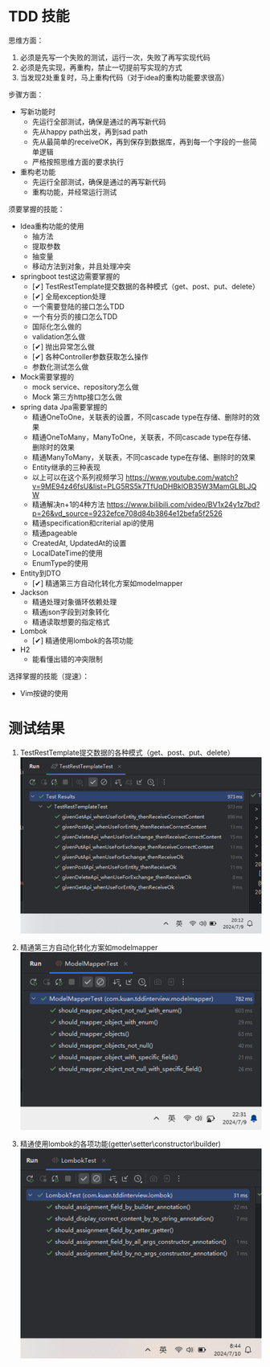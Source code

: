 # TDD 技能

思维方面：
1. 必须是先写一个失败的测试，运行一次，失败了再写实现代码
2. 必须是先实现，再重构，禁止一切提前写实现的方式
3. 当发现2处重复时，马上重构代码（对于idea的重构功能要求很高）

步骤方面：
- 写新功能时
    - 先运行全部测试，确保是通过的再写新代码
    - 先从happy path出发，再到sad path
    - 先从最简单的receiveOK，再到保存到数据库，再到每一个字段的一些简单逻辑
    - 严格按照思维方面的要求执行
- 重构老功能
    - 先运行全部测试，确保是通过的再写新代码
    - 重构功能，并经常运行测试

须要掌握的技能：
- Idea重构功能的使用
    - 抽方法
    - 提取参数
    - 抽变量
    - 移动方法到对象，并且处理冲突
- springboot test这边需要掌握的
    - [&#x2714;] TestRestTemplate提交数据的各种模式（get、post、put、delete） 
    - [&#x2714;] 全局exception处理
    - 一个需要登陆的接口怎么TDD
    - 一个有分页的接口怎么TDD
    - 国际化怎么做的
    - validation怎么做
    - [&#x2714;] 抛出异常怎么做
    - [&#x2714;] 各种Controller参数获取怎么操作
    - 参数化测试怎么做
- Mock需要掌握的
    - mock service、repository怎么做
    - Mock 第三方http接口怎么做
- spring data Jpa需要掌握的
    - 精通OneToOne，关联表的设置，不同cascade type在存储、删除时的效果
    - 精通OneToMany，ManyToOne，关联表，不同cascade type在存储、删除时的效果
    - 精通ManyToMany，关联表，不同cascade type在存储、删除时的效果
    - Entity继承的三种表现
    - 以上可以在这个系列视频学习 https://www.youtube.com/watch?v=9ME94z46fsU&list=PLG5RS5k7TfUqDHBklOB35W3MamGLBLJQW
    - 精通解决n+1的4种方法 https://www.bilibili.com/video/BV1x24y1z7bd?p=26&vd_source=9232efce708d84b3864e12befa5f2526
    - 精通specification和criterial api的使用
    - 精通pageable
    - CreatedAt, UpdatedAt的设置
    - LocalDateTime的使用
    - EnumType的使用
- Entity到DTO
    -  [&#x2714;] 精通第三方自动化转化方案如modelmapper
- Jackson
    - 精通处理对象循环依赖处理
    - 精通json字段到对象转化
    - 精通读取想要的指定格式
- Lombok
    - [&#x2714;] 精通使用lombok的各项功能
- H2
    - 能看懂出错的冲突限制


选择掌握的技能（提速）：
- Vim按键的使用


# 测试结果
1. TestRestTemplate提交数据的各种模式（get、post、put、delete）
![img.png](imgs/img.png)

2. 精通第三方自动化转化方案如modelmapper
![img.png](imgs/img2.png)

3. 精通使用lombok的各项功能(getter\setter\constructor\builder)
![img_1.png](imgs/img3.png)
